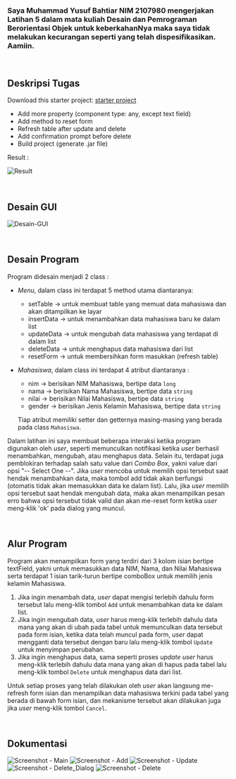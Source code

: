 ### Saya Muhammad Yusuf Bahtiar NIM 2107980 mengerjakan Latihan 5 dalam mata kuliah Desain dan Pemrograman Berorientasi Objek untuk keberkahanNya maka saya tidak melakukan kecurangan seperti yang telah dispesifikasikan. Aamiin.

<br>

## Deskripsi Tugas
Download this starter project: [starter project](https://drive.google.com/file/d/1TEnEay74nhGcSS9PPzQcxksIlaQhTiZ2/view?usp=sharing)

* Add more property (component type: any, except text field)
* Add method to reset form
* Refresh table after update and delete
* Add confirmation prompt before delete
* Build project (generate .jar file)

Result :

![Result](https://user-images.githubusercontent.com/100776170/226825159-64c3579c-ef65-4d58-ba21-53b0f1a2e14d.png)

<br>

## Desain GUI
![Desain-GUI](https://user-images.githubusercontent.com/100776170/226825485-0ad21503-1554-4ef8-874a-8e70b2a7ca16.png)

<br>

## Desain Program
Program didesain menjadi 2 class :
* *Menu*, dalam class ini terdapat 5 method utama diantaranya:
  + setTable   -> untuk membuat table yang memuat data mahasiswa dan akan ditampilkan ke layar
  + insertData -> untuk menambahkan data mahasiswa baru ke dalam list 
  + updateData -> untuk mengubah data mahasiswa yang terdapat di dalam list
  + deleteData -> untuk menghapus data mahasiswa dari list
  + resetForm  -> untuk membersihkan form masukkan (refresh table)
  
* *Mahasiswa*, dalam class ini terdapat 4 atribut diantaranya :
  + nim    -> berisikan NIM Mahasiswa, bertipe data `long`
  + nama   -> berisikan Nama Mahasiswa, bertipe data `string`
  + nilai  -> berisikan Nilai Mahasiswa, bertipe data `string`
  + gender -> berisikan Jenis Kelamin Mahasiswa, bertipe data `string`

  Tiap atribut memiliki setter dan getternya masing-masing yang berada pada class `Mahasiswa`.


Dalam latihan ini saya membuat beberapa interaksi ketika program digunakan oleh *user*, seperti memunculkan notifikasi ketika *user* berhasil menambahkan, mengubah, atau menghapus data. Selain itu, terdapat juga pemblokiran terhadap salah satu value dari *Combo Box*, yakni value dari opsi "-- Select One --". Jika *user* mencoba untuk memilih opsi tersebut saat hendak menambahkan data, maka tombol add tidak akan berfungsi (otomatis tidak akan memasukkan data ke dalam list). Lalu, jika *user* memilih opsi tersebut saat hendak mengubah data, maka akan menampilkan pesan erro bahwa opsi tersebut tidak valid dan akan me-reset form ketika *user* meng-klik 'ok' pada dialog yang muncul.

<br>

## Alur Program
Program akan menampilkan form yang terdiri dari 3 kolom isian bertipe textField, yakni untuk memasukkan data NIM, Nama, dan Nilai Mahasiswa serta terdapat 1 isian tarik-turun bertipe comboBox untuk memilih jenis kelamin Mahasiswa. 

1. Jika ingin menambah data, *user* dapat mengisi terlebih dahulu form tersebut lalu meng-klik tombol `Add` untuk menambahkan data ke dalam list. 
2. Jika ingin mengubah data, *user* harus meng-klik terlebih dahulu data mana yang akan di ubah pada tabel untuk memunculkan data tersebut pada form isian, ketika data telah muncul pada form, *user* dapat mengganti data tersebut dengan baru lalu meng-klik tombol `Update` untuk menyimpan perubahan.
3. Jika ingin menghapus data, sama seperti proses *update user* harus meng-klik terlebih dahulu data mana yang akan di hapus pada tabel lalu meng-klik tombol `Delete` untuk menghapus data dari list. 

Untuk setiap proses yang telah dilakukan oleh *user* akan langsung me-refresh form isian dan menampilkan data mahasiswa terkini pada tabel yang berada di bawah form isian, dan mekanisme tersebut akan dilakukan juga jika *user* meng-klik tombol `Cancel`.

<br>

## Dokumentasi
![Screenshot - Main](https://user-images.githubusercontent.com/100776170/226844149-82d6a5f4-64fa-4e07-b5e0-df735c3fc3bf.png)
![Screenshot - Add](https://user-images.githubusercontent.com/100776170/226845442-3cf98a57-80cc-459f-b6d4-57aca6901cd7.png)
![Screenshot - Update](https://user-images.githubusercontent.com/100776170/226845559-6e24ba76-d140-4b50-8c0b-c765ee399211.png)
![Screenshot - Delete_Dialog](https://user-images.githubusercontent.com/100776170/226845654-e4b23b4d-350e-45c6-a0cb-5fa6c97e60ba.png)
![Screenshot - Delete](https://user-images.githubusercontent.com/100776170/226845671-b1baa2ec-571f-4779-8d04-67a39876c180.png)
